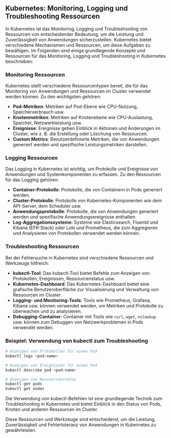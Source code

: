 ## Kubernetes: Monitoring, Logging und Troubleshooting Ressourcen

In Kubernetes ist das Monitoring, Logging und Troubleshooting von Ressourcen von entscheidender Bedeutung, um die Leistung und Zuverlässigkeit von Anwendungen sicherzustellen. Kubernetes bietet verschiedene Mechanismen und Ressourcen, um diese Aufgaben zu bewältigen. Im Folgenden sind einige grundlegende Konzepte und Ressourcen für das Monitoring, Logging und Troubleshooting in Kubernetes beschrieben:

### Monitoring Ressourcen

Kubernetes stellt verschiedene Ressourcentypen bereit, die für das Monitoring von Anwendungen und Ressourcen im Cluster verwendet werden können. Zu den wichtigsten gehören:

- **Pod-Metriken**: Metriken auf Pod-Ebene wie CPU-Nutzung, Speicherverbrauch usw.
- **Knotenmetriken**: Metriken auf Knotenebene wie CPU-Auslastung, Speicher, Netzwerkleistung usw.
- **Ereignisse**: Ereignisse geben Einblick in Aktionen und Änderungen im Cluster, wie z. B. die Erstellung oder Löschung von Ressourcen.
- **Custom Metrics**: Benutzerdefinierte Metriken, die von Anwendungen generiert werden und spezifische Leistungsmetriken darstellen.

### Logging Ressourcen

Das Logging in Kubernetes ist wichtig, um Protokolle und Ereignisse von Anwendungen und Systemkomponenten zu erfassen. Zu den Ressourcen für das Logging gehören:

- **Container-Protokolle**: Protokolle, die von Containern in Pods generiert werden.
- **Cluster-Protokolle**: Protokolle von Kubernetes-Komponenten wie dem API-Server, dem Scheduler usw.
- **Anwendungsprotokolle**: Protokolle, die von Anwendungen generiert werden und spezifische Anwendungsereignisse enthalten.
- **Log-Aggregationssysteme**: Systeme wie Elasticsearch, Fluentd und Kibana (EFK-Stack) oder Loki und Prometheus, die zum Aggregieren und Analysieren von Protokollen verwendet werden können.

### Troubleshooting Ressourcen

Bei der Fehlersuche in Kubernetes sind verschiedene Ressourcen und Werkzeuge hilfreich:

- **kubectl-Tool**: Das kubectl-Tool bietet Befehle zum Anzeigen von Protokollen, Ereignissen, Ressourcenstatus usw.
- **Kubernetes-Dashboard**: Das Kubernetes-Dashboard bietet eine grafische Benutzeroberfläche zur Visualisierung und Verwaltung von Ressourcen im Cluster.
- **Logging- und Monitoring-Tools**: Tools wie Prometheus, Grafana, Kibana usw. können verwendet werden, um Metriken und Protokolle zu überwachen und zu analysieren.
- **Debugging-Container**: Container mit Tools wie `curl`, `wget`, `nslookup` usw. können zum Debuggen von Netzwerkproblemen in Pods verwendet werden.

### Beispiel: Verwendung von kubectl zum Troubleshooting

```bash
# Anzeigen von Protokollen für einen Pod
kubectl logs <pod-name>

# Anzeigen von Ereignissen für einen Pod
kubectl describe pod <pod-name>

# Anzeigen von Ressourcenstatus
kubectl get pods
kubectl get nodes
```

Die Verwendung von kubectl-Befehlen ist eine grundlegende Technik zum Troubleshooting in Kubernetes und bietet Einblick in den Status von Pods, Knoten und anderen Ressourcen im Cluster.

Diese Ressourcen und Werkzeuge sind entscheidend, um die Leistung, Zuverlässigkeit und Fehlertoleranz von Anwendungen in Kubernetes zu gewährleisten.